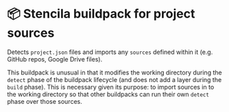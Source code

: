 # 📦 Stencila buildpack for project sources

Detects `project.json` files and imports any `sources` defined within it (e.g. GitHub repos, Google Drive files).

This buildpack is unusual in that it modifies the working directory during the `detect` phase of the buildpack lifecycle (and does not add a layer during the `build` phase). This is necessary given its purpose: to import sources in to the working directory so that other buildpacks can run their own `detect` phase over those sources.
